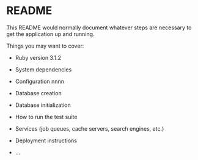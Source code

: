 # README

This README would normally document whatever steps are necessary to get the
application up and running.

Things you may want to cover:

* Ruby version 3.1.2

* System dependencies

* Configuration nnnn

* Database creation

* Database initialization

* How to run the test suite

* Services (job queues, cache servers, search engines, etc.)

* Deployment instructions

* ...
